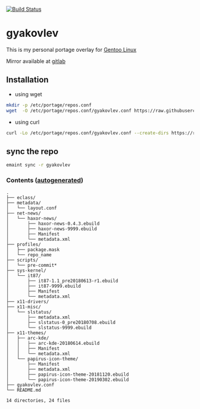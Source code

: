 [![Build Status](https://travis-ci.org/gyakovlev/gentoo-overlay.svg?branch=master)](https://travis-ci.org/gyakovlev/gentoo-overlay)
# gyakovlev
This is my personal portage overlay for [Gentoo Linux](https://gentoo.org/)

Mirror available at [gitlab](https://gitlab.com/gyakovlev/gentoo-overlay)

## Installation

- using wget
```sh
mkdir -p /etc/portage/repos.conf
wget  -O /etc/portage/repos.conf/gyakovlev.conf https://raw.githubusercontent.com/gyakovlev/gentoo-overlay/master/gyakovlev.conf
```

- using curl
```sh
curl -Lo /etc/portage/repos.conf/gyakovlev.conf --create-dirs https://raw.githubusercontent.com/gyakovlev/gentoo-overlay/master/gyakovlev.conf
```

## sync the repo

```sh
emaint sync -r gyakovlev
```

### Contents ([autogenerated](scripts/pre-commit))
[comment]: # (text below will be generated using pre-commit hook. this line is not visible when rendered.)
```Hack
.
├── eclass/
├── metadata/
│   └── layout.conf
├── net-news/
│   └── haxor-news/
│       ├── haxor-news-0.4.3.ebuild
│       ├── haxor-news-9999.ebuild
│       ├── Manifest
│       └── metadata.xml
├── profiles/
│   ├── package.mask
│   └── repo_name
├── scripts/
│   └── pre-commit*
├── sys-kernel/
│   └── it87/
│       ├── it87-1.1_pre20180613-r1.ebuild
│       ├── it87-9999.ebuild
│       ├── Manifest
│       └── metadata.xml
├── x11-drivers/
├── x11-misc/
│   └── slstatus/
│       ├── metadata.xml
│       ├── slstatus-0_pre20180708.ebuild
│       └── slstatus-9999.ebuild
├── x11-themes/
│   ├── arc-kde/
│   │   ├── arc-kde-20180614.ebuild
│   │   ├── Manifest
│   │   └── metadata.xml
│   └── papirus-icon-theme/
│       ├── Manifest
│       ├── metadata.xml
│       ├── papirus-icon-theme-20181120.ebuild
│       └── papirus-icon-theme-20190302.ebuild
├── gyakovlev.conf
└── README.md

14 directories, 24 files
```
